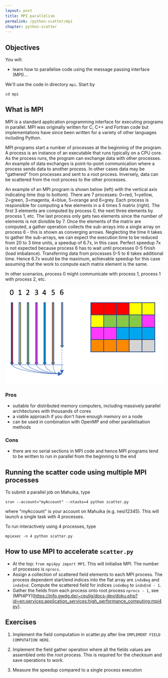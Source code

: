 ```yaml
---
layout: post
title: MPI parallelism
permalink: /python-scatter/mpi
chapter: python-scatter
---
```



## Objectives

You will:

* learn how to parallelise code using the message passing interface (MPI)...

We'll use the code in directory `mpi`. Start by
```
cd mpi
```

## What is MPI

MPI is a standard application programming interface for executing programs in parallel. MPI was originally written for C, C++ and Fortran code but implementations have since been written for a variety of other languages including Python. 

MPI programs start a number of processes at the beginning of the program. A process is an instance of an executable that runs typically on a CPU core. As the process runs, the program can exchange data with other processes. An example of data exchanges is point-to-point communication where a process sends data to another process. In other cases data may be "gathered" from processes and sent to a root process. Inversely, data can be scattered from the root process to the other processes.

An example of an MPI program is shown below (left) with the vertical axis indicating time (top to bottom). There are 7 processes: 0=red, 1=yellow, 2=green, 3=magenta, 4=blue, 5=orange and 6=grey. Each process is responsible for computing a few elements in a 4 times 5 matrix (right). The first 3 elements are computed by process 0, the next three elements by process 1, etc. The last process only gets two elements since the number of elements is not divisible by 7. Once the elements of the matrix are computed, a gather operation collects the sub-arrays into a single array on process 6 - this is shown as converging arrows. Neglecting the time it takes to gather the sub-arrays, we can expect the execution time to be reduced from 20 to 3 time units, a speedup of 6.7x, in this case. Perfect speedup 7x is not expected because process 6 has to wait until processes 0-5 finish (load imbalance). Transferring data from processes 0-5 to 6 takes additional time. Hence 6.7x would be the maximum, achievable speedup for this case assuming that the work to compute each matrix element is the same.

In other scenarios, process 0 might communicate with process 1, process 1 with process 2, etc.

[![example-mpi-gather](images/example-mpi-gather.png)](images/example-mpi-gather.png)

### Pros

 * suitable for distributed memory computers, including massively parallel architectures with thousands of cores
 * a viable approach if you don't have enough memory on a node
 * can be used in combination with OpenMP and other parallelisation methods

### Cons

 * there are no serial sections in MPI code and hence MPI programs tend to be written to run in parallel from the beginning to the end

## Running the scatter code using multiple MPI processes

To submit a parallel job on Mahuika, type
```
srun --account="myAccount" --ntasks=4 python scatter.py
```
where "myAccount" is your account on Mahuika (e.g. nesi12345). This will launch a single task with 4 processes.  

To run interactively using 4 processes, type
```
mpiexec -n 4 python scatter.py
```

## How to use MPI to accelerate `scatter.py`

 * At the top: `from mpi4py import MPI`. This will initialise MPI. The number of processes is `nprocs`.
 * Assign a collection of scattered field elements to each MPI process. The process dependent start/end indices into the flat array are `indxBeg` and `indxEnd`. Compute the scattered field for indices `indxBeg` to `indxEnd - 1`.
 * Gather the fields from each process onto root process `nprocs - 1`, see (MPI4PY)[https://info.gwdg.de/~ceulig/docs-dev/doku.php?id=en:services:application_services:high_performance_computing:mpi4py].

## Exercises

 1. Implement the field computation in scatter.py after line `IMPLEMENT FIELD COMPUTATION HERE`.

 2. Implement the field gather operation where all the fields values are assembled onto the root process. This is required for the checksum and save operations to work.

 3. Measure the speedup compared to a single process execution
